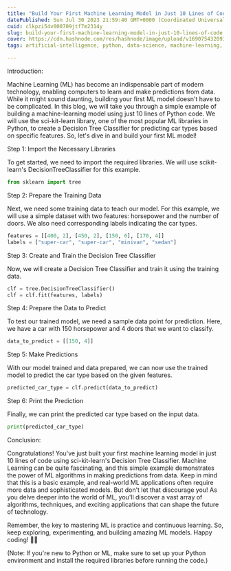 ```yaml
---
title: "Build Your First Machine Learning Model in Just 10 Lines of Code"
datePublished: Sun Jul 30 2023 21:59:40 GMT+0000 (Coordinated Universal Time)
cuid: clkpzi54v000709jtf7m2314y
slug: build-your-first-machine-learning-model-in-just-10-lines-of-code
cover: https://cdn.hashnode.com/res/hashnode/image/upload/v1690754320938/f411d408-2d8f-491d-9fca-6a931817caeb.jpeg
tags: artificial-intelligence, python, data-science, machine-learning, wemakedevs

---
```


Introduction:

Machine Learning (ML) has become an indispensable part of modern technology, enabling computers to learn and make predictions from data. While it might sound daunting, building your first ML model doesn't have to be complicated. In this blog, we will take you through a simple example of building a machine-learning model using just 10 lines of Python code. We will use the sci-kit-learn library, one of the most popular ML libraries in Python, to create a Decision Tree Classifier for predicting car types based on specific features. So, let's dive in and build your first ML model!

Step 1: Import the Necessary Libraries

To get started, we need to import the required libraries. We will use scikit-learn's DecisionTreeClassifier for this example.

```python
from sklearn import tree
```

Step 2: Prepare the Training Data

Next, we need some training data to teach our model. For this example, we will use a simple dataset with two features: horsepower and the number of doors. We also need corresponding labels indicating the car types.

```python
features = [[400, 2], [450, 2], [150, 6], [170, 4]]
labels = ["super-car", "super-car", "minivan", "sedan"]
```

Step 3: Create and Train the Decision Tree Classifier

Now, we will create a Decision Tree Classifier and train it using the training data.

```python
clf = tree.DecisionTreeClassifier()
clf = clf.fit(features, labels)
```

Step 4: Prepare the Data to Predict

To test our trained model, we need a sample data point for prediction. Here, we have a car with 150 horsepower and 4 doors that we want to classify.

```python
data_to_predict = [[150, 4]]
```

Step 5: Make Predictions

With our model trained and data prepared, we can now use the trained model to predict the car type based on the given features.

```python
predicted_car_type = clf.predict(data_to_predict)
```

Step 6: Print the Prediction

Finally, we can print the predicted car type based on the input data.

```python
print(predicted_car_type)
```

Conclusion:

Congratulations! You've just built your first machine learning model in just 10 lines of code using sci-kit-learn's Decision Tree Classifier. Machine Learning can be quite fascinating, and this simple example demonstrates the power of ML algorithms in making predictions from data. Keep in mind that this is a basic example, and real-world ML applications often require more data and sophisticated models. But don't let that discourage you! As you delve deeper into the world of ML, you'll discover a vast array of algorithms, techniques, and exciting applications that can shape the future of technology.

Remember, the key to mastering ML is practice and continuous learning. So, keep exploring, experimenting, and building amazing ML models. Happy coding! 🚀🤖

(Note: If you're new to Python or ML, make sure to set up your Python environment and install the required libraries before running the code.)